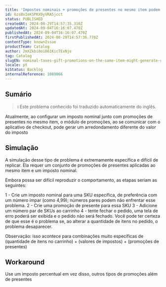 ```yaml
---
title: 'Impostos nominais + promoções de presentes no mesmo item podem gerar erros no checkout'
id: 6zsBxIeKSPKX9yVRA5jcct
status: PUBLISHED
createdAt: 2024-08-29T14:57:35.310Z
updatedAt: 2024-09-04T16:16:07.470Z
publishedAt: 2024-09-04T16:16:07.470Z
firstPublishedAt: 2024-08-29T14:57:36.770Z
contentType: knownIssue
productTeam: Catalog
author: 2mXZkbi0oi061KicTExNjo
tag: Catalog
slugEN: nominal-taxes-gift-promotions-on-the-same-item-might-generate-checkout-errors
locale: pt
kiStatus: Backlog
internalReference: 1089066
---
```


## Sumário

>ℹ️ Este problema conhecido foi traduzido automaticamente do inglês.


Atualmente, ao configurar um imposto nominal junto com promoções de presentes no mesmo item, o módulo de promoções, ao se comunicar com o aplicativo de checkout, pode gerar um arredondamento diferente do valor do imposto

## Simulação


A simulação desse tipo de problema é extremamente específica e difícil de replicar. Ela requer um conjunto de promoções de presentes aplicadas ao mesmo item e um imposto nominal.

Embora possa ser difícil reproduzir o comportamento, as etapas seriam as seguintes:

1 - Crie um imposto nominal para uma SKU específica, de preferência com um número ímpar (como 4,99); números pares podem não enfrentar esse problema.
2 - Crie uma promoção de presente para essa SKU
3 - Adicione um número par de SKUs ao carrinho
4 - tente fechar o pedido, uma tela de erro poderá ser exibida e o pedido não será fechado. Você pode ter certeza de que esse é o problema se, ao alterar a quantidade de itens no pedido, o problema desaparecer.

Observação: isso acontece para combinações muito específicas de (quantidade de itens no carrinho) + (valores de impostos) + (promoções de presentes)

## Workaround


Use um imposto percentual em vez disso, outros tipos de promoções além de presentes






